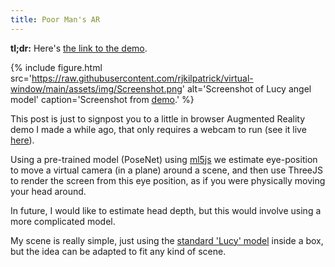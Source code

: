 ```yaml
---
title: Poor Man's AR
---
```


**tl;dr:** Here's [the link to the demo](https://rjkilpatrick.github.io/virtual-window).

{% include figure.html src='https://raw.githubusercontent.com/rjkilpatrick/virtual-window/main/assets/img/Screenshot.png' alt='Screenshot of Lucy angel model' caption='Screenshot from <a href="https://rjkilpatrick.github.io/virtual-window">demo</a>.' %}

This post is just to signpost you to a little in browser Augmented Reality demo I made a while ago, that only requires a webcam to run (see it live [here](https://rjkilpatrick.github.io/virtual-window)).

Using a pre-trained model (PoseNet) using [ml5js](https://ml5js.org/) we estimate eye-position to move a virtual camera (in a plane) around a scene, and then use ThreeJS to render the screen from this eye position, as if you were physically moving your head around.

In future, I would like to estimate head depth, but this would involve using a more complicated model.

My scene is really simple, just using the [standard 'Lucy' model](https://graphics.stanford.edu/data/3Dscanrep/) inside a box, but the idea can be adapted to fit any kind of scene.
